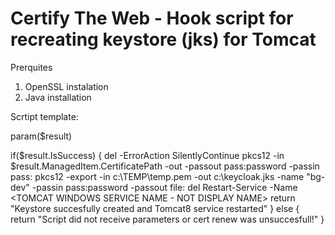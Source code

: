 # Certify The Web - Hook script for recreating keystore (jks) for Tomcat

Prerquites

1. OpenSSL instalation
2. Java installation

Scrtipt template:

param($result)

if($result.IsSuccess) {
    del <PATH TO TEMPORARY LOCATION FOR SAVING PEM FILE> -ErrorAction SilentlyContinue
    <PATH TO OPENSSL.EXE> pkcs12 -in $result.ManagedItem.CertificatePath -out <PATH TO TEMPORARY LOCATION FOR SAVING PEM FILE> -passout pass:password -passin pass:
    <PATH TO OPENSSL.EXE> pkcs12 -export -in c:\TEMP\temp.pem -out c:\keycloak.jks -name "bg-dev" -passin pass:password -passout file:<PATH TO PASSWORD FILE>
    del <PATH TO TEMPORARY LOCATION FOR SAVING PEM FILE>
    Restart-Service -Name <TOMCAT WINDOWS SERVICE NAME - NOT DISPLAY NAME>
    return "Keystore succesfully created and Tomcat8 service restarted"
} else {
    return "Script did not receive parameters or cert renew was unsuccesfull!"
} 
